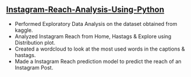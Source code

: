## [Instagram-Reach-Analysis-Using-Python](https://github.com/Ankita-Gupta10/Instagram-Reach-Analysis-Using-Python/tree/main/Instagram%20Analysis%20Using%20Python)
* Performed Exploratory Data Analysis on the dataset obtained from kaggle.
* Analyzed Instagram Reach from Home, Hastags & Explore using Distribution plot.
* Created a wordcloud to look at the most used words in the captions & hastags.
* Made a Instagram Reach prediction model to predict the reach of an Instagram Post.

